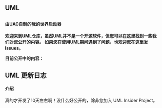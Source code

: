<h2>UML<h2>
<h4>由UAC自制的我的世界启动器<h4>
欢迎来到UML仓库，虽然UML并不是一个开源软件，但您可以在这里找到一些我们对您公开的内容。 
如果您在使用UML期间遇到了问题，也欢迎您在这里发Issues。

 目前公开中的内容：<br />

<h2>UML 更新日志</h2>

<h4>介绍</h4>
真的才开发了10天左右啊！没什么好公开的，除非您加入 UML Insider Project。
